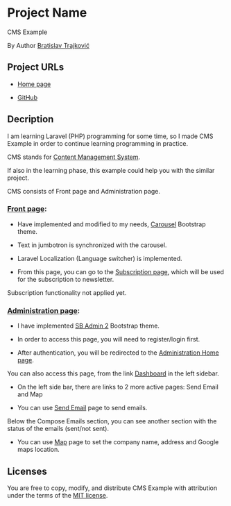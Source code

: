 # Project Name  

  

CMS Example  

By Author [Bratislav Trajković](https://www.linkedin.com/in/bratislav-trajkovi%C4%87-77227520a/) 

  

## Project URLs  

  

- [Home page](www.template.com)

- [GitHub](https://github.com/BratislavT/cms-exercise) 

   

  

## Decription 

  

I am learning Laravel (PHP) programming for some time, so I made CMS Example in order to continue learning programming in practice.  

CMS stands for [Content Management System](https://en.wikipedia.org/wiki/Content_management_system).  

If also in the learning phase, this example could help you with the similar project.   

  

  

CMS consists of Front page and Administration page. 

  

  

### [Front page](www.template.com): 

  

- Have implemented and modified to my needs, [Carousel](https://getbootstrap.com/docs/4.3/examples/carousel/) Bootstrap theme. 

- Text in jumbotron is synchronized with the carousel.  

- Laravel Localization (Language switcher) is implemented.   

- From this page, you can go to the [Subscription page](http://www.template.com/subscription), which will be used for the subscription to newsletter.  

Subscription functionality not applied yet. 

  

  

  

### [Administration page](http://www.template.com/admin/dashboard):   

  

- I have implemented [SB Admin 2](https://startbootstrap.com/theme/sb-admin-2) Bootstrap theme. 

- In order to access this page, you will need to register/login first.  

- After authentication, you will be redirected to the [Administration Home page](http://www.template.com/admin/dashboard).  

You can also access this page, from the link [Dashboard](http://www.template.com/admin/dashboard) in the left sidebar.  

- On the left side bar, there are links to 2 more active pages: Send Email and Map   

- You can use [Send Email](http://www.template.com/admin/mail) page to send emails.  

Below the Compose Emails section, you can see another section with the status of the emails (sent/not sent). 

- You can use [Map](http://www.template.com/admin/map) page to set the company name, address and Google maps location.   

  

## Licenses  

  

You are free to copy, modify, and distribute CMS Example with attribution under the terms of the [MIT license](https://opensource.org/licenses/MIT). 